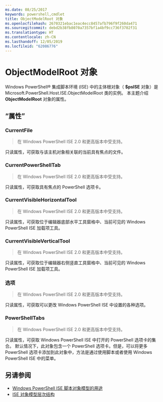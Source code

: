 ```yaml
---
ms.date: 08/25/2017
keywords: powershell,cmdlet
title: ObjectModelRoot 对象
ms.openlocfilehash: 2670321ebac1eac4ecc8457afb796f9f260da471
ms.sourcegitcommit: debd2b38fb8070a7357bf1a4bf9cc736f3702f31
ms.translationtype: HT
ms.contentlocale: zh-CN
ms.lasthandoff: 12/05/2019
ms.locfileid: "62086776"
---
```

# <a name="the-objectmodelroot-object"></a>ObjectModelRoot 对象

Windows PowerShell® 集成脚本环境 (ISE) 中的主体根对象（ **$psISE** 对象）是 Microsoft.PowerShell.Host.ISE.ObjectModelRoot 类的实例。
本主题介绍 **ObjectModelRoot** 对象的属性。

## <a name="properties"></a>“属性”

### <a name="currentfile"></a>CurrentFile

> 在 Windows PowerShell ISE 2.0 和更高版本中受支持。

只读属性，可获取与该主机对象相关联的当前具有焦点的文件。

### <a name="currentpowershelltab"></a>CurrentPowerShellTab

> 在 Windows PowerShell ISE 2.0 和更高版本中受支持。

只读属性，可获取具有焦点的 PowerShell 选项卡。

### <a name="currentvisiblehorizontaltool"></a>CurrentVisibleHorizontalTool

> 在 Windows PowerShell ISE 2.0 和更高版本中受支持。

只读属性，可获取位于编辑器底部水平工具窗格中、当前可见的 Windows PowerShell ISE 加载项工具。

### <a name="currentvisibleverticaltool"></a>CurrentVisibleVerticalTool

> 在 Windows PowerShell ISE 2.0 和更高版本中受支持。

只读属性，可获取位于编辑器右侧竖直工具窗格中、当前可见的 Windows PowerShell ISE 加载项工具。

### <a name="options"></a>选项

> 在 Windows PowerShell ISE 2.0 和更高版本中受支持。

只读属性，可获取可以更改 Windows PowerShell ISE 中设置的各种选项。

### <a name="powershelltabs"></a>PowerShellTabs

> 在 Windows PowerShell ISE 2.0 和更高版本中受支持。

只读属性，可获取 Windows PowerShell ISE 中打开的 PowerShell 选项卡的集合。 默认情况下，此对象包含一个 PowerShell 选项卡。但是，可以将更多 PowerShell 选项卡添加到此对象中，方法是通过使用脚本或者使用 Windows PowerShell ISE 中的菜单。

## <a name="see-also"></a>另请参阅

- [Windows PowerShell ISE 脚本对象模型的用途](Purpose-of-the-Windows-PowerShell-ISE-Scripting-Object-Model.md)
- [ISE 对象模型层次结构](The-ISE-Object-Model-Hierarchy.md)
